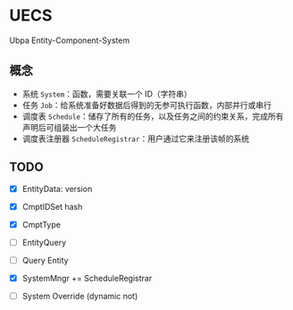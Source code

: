 # UECS
Ubpa Entity-Component-System

## 概念

- 系统 `System`：函数，需要关联一个 ID（字符串）
- 任务 `Job`：给系统准备好数据后得到的无参可执行函数，内部并行或串行
- 调度表 `Schedule`：储存了所有的任务，以及任务之间的约束关系，完成所有声明后可组装出一个大任务
- 调度表注册器 `ScheduleRegistrar`：用户通过它来注册该帧的系统

## TODO

- [x] EntityData: version
- [x] CmptIDSet hash
- [x] CmptType
- [ ] EntityQuery
- [ ] Query Entity
- [x] SystemMngr += ScheduleRegistrar
- [ ] System Override (dynamic not)

